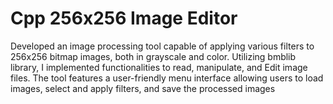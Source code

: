 # Cpp 256x256 Image Editor
Developed an image processing tool capable of applying various filters to 256x256 bitmap images, both in grayscale and color. Utilizing bmblib library, I implemented functionalities to 
read, manipulate, and Edit image files. The tool features a user-friendly menu interface allowing users to load 
images, select and apply filters, and save the processed images

